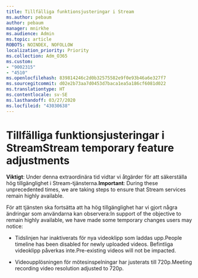 ```yaml
---
title: Tillfälliga funktionsjusteringar i Stream
ms.author: pebaum
author: pebaum
manager: mnirkhe
ms.audience: Admin
ms.topic: article
ROBOTS: NOINDEX, NOFOLLOW
localization_priority: Priority
ms.collection: Adm_O365
ms.custom:
- "9002315"
- "4510"
ms.openlocfilehash: 839814246c2d0b32575582e9f0e93b46a6e327f7
ms.sourcegitcommit: d02e2b73aa7d0453d7baca1ea5a186cf6081d022
ms.translationtype: HT
ms.contentlocale: sv-SE
ms.lasthandoff: 03/27/2020
ms.locfileid: "43030638"
---
```

# <a name="stream-temporary-feature-adjustments"></a><span data-ttu-id="0a46c-102">Tillfälliga funktionsjusteringar i Stream</span><span class="sxs-lookup"><span data-stu-id="0a46c-102">Stream temporary feature adjustments</span></span>

<span data-ttu-id="0a46c-103">**Viktigt**: Under denna extraordinära tid vidtar vi åtgärder för att säkerställa hög tillgänglighet i Stream-tjänsterna.</span><span class="sxs-lookup"><span data-stu-id="0a46c-103">**Important**: During these unprecedented times, we are taking steps to ensure that Stream services remain highly available.</span></span>

<span data-ttu-id="0a46c-104">För att tjänsten ska fortsätta att ha hög tillgänglighet har vi gjort några ändringar som användarna kan observera:</span><span class="sxs-lookup"><span data-stu-id="0a46c-104">In support of the objective to remain highly available, we have made some temporary changes users may notice:</span></span> 

- <span data-ttu-id="0a46c-105">Tidslinjen har inaktiverats för nya videoklipp som laddas upp.</span><span class="sxs-lookup"><span data-stu-id="0a46c-105">People timeline has been disabled for newly uploaded videos.</span></span> <span data-ttu-id="0a46c-106">Befintliga videoklipp påverkas inte.</span><span class="sxs-lookup"><span data-stu-id="0a46c-106">Pre-existing videos will not be impacted.</span></span>

- <span data-ttu-id="0a46c-107">Videoupplösningen för mötesinspelningar har justerats till 720p.</span><span class="sxs-lookup"><span data-stu-id="0a46c-107">Meeting recording video resolution adjusted to 720p.</span></span>

